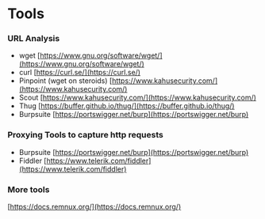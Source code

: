 # Tools

### URL Analysis

* wget [https://www.gnu.org/software/wget/](https://www.gnu.org/software/wget/)
* curl [https://curl.se/](https://curl.se/)
* Pinpoint (wget on steroids) [https://www.kahusecurity.com/](https://www.kahusecurity.com/)
* Scout [https://www.kahusecurity.com/](https://www.kahusecurity.com/)
* Thug [https://buffer.github.io/thug/](https://buffer.github.io/thug/)
* Burpsuite [https://portswigger.net/burp](https://portswigger.net/burp)

### Proxying Tools to capture http requests

* Burpsuite [https://portswigger.net/burp](https://portswigger.net/burp)
* Fiddler [https://www.telerik.com/fiddler](https://www.telerik.com/fiddler)

### More tools

[https://docs.remnux.org/](https://docs.remnux.org/)



###
